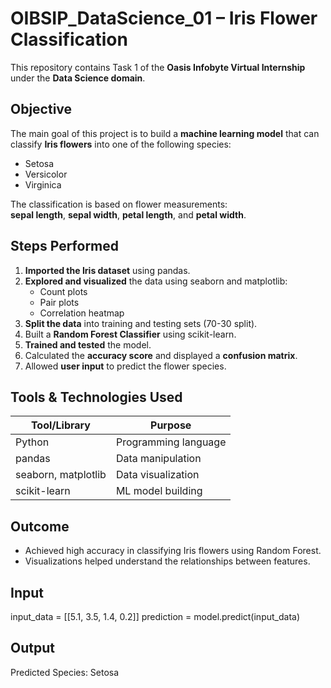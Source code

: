 # OIBSIP_DataScience_01 – Iris Flower Classification
This repository contains Task 1 of the **Oasis Infobyte Virtual Internship** under the **Data Science domain**.

## Objective
The main goal of this project is to build a **machine learning model** that can classify **Iris flowers** into one of the following species:
- Setosa  
- Versicolor  
- Virginica  

The classification is based on flower measurements:  
**sepal length**, **sepal width**, **petal length**, and **petal width**.

## Steps Performed
1. **Imported the Iris dataset** using pandas.
2. **Explored and visualized** the data using seaborn and matplotlib:
   - Count plots
   - Pair plots
   - Correlation heatmap
3. **Split the data** into training and testing sets (70-30 split).
4. Built a **Random Forest Classifier** using scikit-learn.
5. **Trained and tested** the model.
6. Calculated the **accuracy score** and displayed a **confusion matrix**.
7. Allowed **user input** to predict the flower species.
   
## Tools & Technologies Used

| Tool/Library       | Purpose                         |
|--------------------|---------------------------------|
| Python             | Programming language            |
| pandas             | Data manipulation               |
| seaborn, matplotlib| Data visualization              |
| scikit-learn       | ML model building               |
   
## Outcome

- Achieved high accuracy in classifying Iris flowers using Random Forest.
- Visualizations helped understand the relationships between features.

## Input
input_data = [[5.1, 3.5, 1.4, 0.2]]
prediction = model.predict(input_data)

## Output
Predicted Species: Setosa
